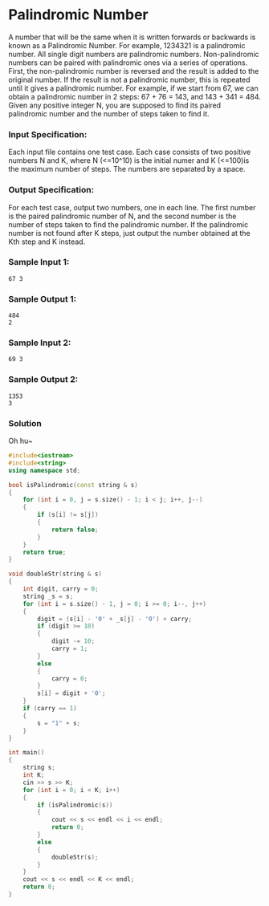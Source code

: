 # Palindromic Number
A number that will be the same when it is written forwards or backwards is known as a Palindromic Number. For example, 1234321 is a palindromic number. All single digit numbers are palindromic numbers.
Non-palindromic numbers can be paired with palindromic ones via a series of operations. First, the non-palindromic number is reversed and the result is added to the original number. If the result is not a palindromic number, this is repeated until it gives a palindromic number. For example, if we start from 67, we can obtain a palindromic number in 2 steps: 67 + 76 = 143, and 143 + 341 = 484.
Given any positive integer N, you are supposed to find its paired palindromic number and the number of steps taken to find it.
### Input Specification:
Each input file contains one test case. Each case consists of two positive numbers N and K, where N (<=10^10) is the initial numer and K (<=100)is the maximum number of steps. The numbers are separated by a space.
### Output Specification:
For each test case, output two numbers, one in each line. The first number is the paired palindromic number of N, and the second number is the number of steps taken to find the palindromic number. If the palindromic number is not found after K steps, just output the number obtained at the Kth step and K instead.
### Sample Input 1:
```in
67 3
```
### Sample Output 1:
```out
484
2
```
### Sample Input 2:
```in
69 3
```
### Sample Output 2:
```out
1353
3
```
### Solution
Oh hu~
```C++
#include<iostream> 
#include<string>
using namespace std;

bool isPalindromic(const string & s)
{
    for (int i = 0, j = s.size() - 1; i < j; i++, j--)
    {
        if (s[i] != s[j])
        {
            return false;
        }
    }
    return true;
}

void doubleStr(string & s)
{
    int digit, carry = 0;
    string _s = s;
    for (int i = s.size() - 1, j = 0; i >= 0; i--, j++)
    {
        digit = (s[i] - '0' + _s[j] - '0') + carry;
        if (digit >= 10)
        {
            digit -= 10;
            carry = 1;
        }
        else
        {
            carry = 0;
        }
        s[i] = digit + '0';
    }
    if (carry == 1)
    {
        s = "1" + s;
    }
}

int main()
{
    string s;
    int K;
    cin >> s >> K;
    for (int i = 0; i < K; i++)
    {
        if (isPalindromic(s))
        {
            cout << s << endl << i << endl;
            return 0;
        }
        else
        {
            doubleStr(s);
        }
    }
    cout << s << endl << K << endl;
    return 0;
}
```